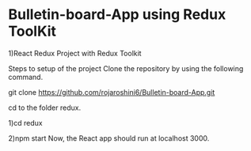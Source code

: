 # Bulletin-board-App using Redux ToolKit

1)React Redux Project with Redux Toolkit

Steps to setup of the project
Clone the repository by using the following command.

git clone https://github.com/rojaroshini6/Bulletin-board-App.git

cd to the folder redux.

1)cd redux

2)npm start
Now, the React app should run at localhost 3000. 
